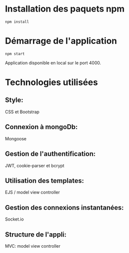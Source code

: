 # Installation des paquets npm

```
npm install
```

# Démarrage de l'application

```
npm start
```

Application disponible en local sur le port 4000.

# Technologies utilisées

## Style:
CSS et Bootstrap

## Connexion à mongoDb:
Mongoose

## Gestion de l'authentification:
JWT, cookie-parser et bcrypt

## Utilisation des templates:
EJS / model view controller

## Gestion des connexions instantanées:
Socket.io

## Structure de l'appli:
MVC: model view controller





